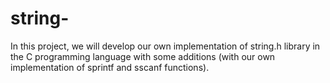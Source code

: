 # string-
In this project, we will develop our own implementation of string.h library in the C programming language with some additions (with our own implementation of sprintf and sscanf functions).
